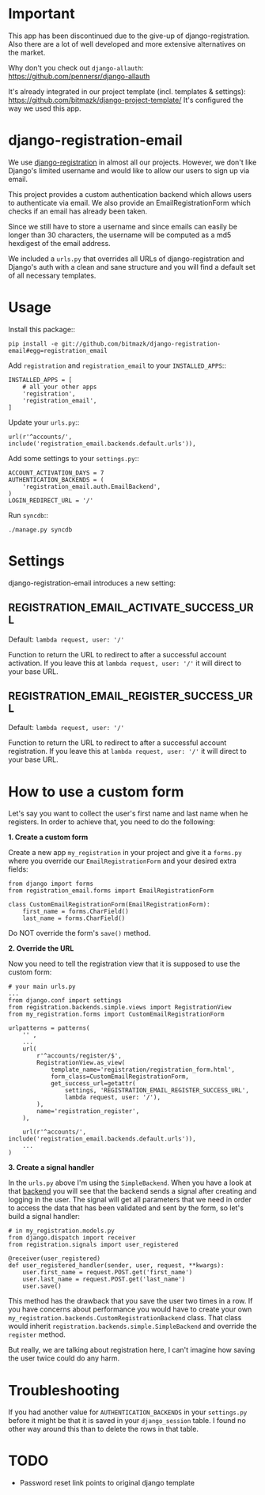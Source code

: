 Important
=========

This app has been discontinued due to the give-up of django-registration. Also there are a lot of well developed and more extensive alternatives on the market.

Why don't you check out ``django-allauth``: https://github.com/pennersr/django-allauth

It's already integrated in our project template (incl. templates & settings): https://github.com/bitmazk/django-project-template/
It's configured the way we used this app.

django-registration-email
==========================

We use
[django-registration](https://bitbucket.org/ubernostrum/django-registration/overview)
in almost all our projects. However, we don't like Django's limited username
and would like to allow our users to sign up via email.

This project provides a custom authentication backend which allows users to
authenticate via email. We also provide an EmailRegistrationForm which
checks if an email has already been taken.

Since we still have to store a username and since emails can easily be longer
than 30 characters, the username will be computed as a md5 hexdigest of the
email address.

We included a ``urls.py`` that overrides all URLs of django-registration
and Django's auth with a clean and sane structure and you will find a default
set of all necessary templates.

Usage
======

Install this package::

    pip install -e git://github.com/bitmazk/django-registration-email#egg=registration_email

Add ``registration`` and ``registration_email`` to your ``INSTALLED_APPS``::

    INSTALLED_APPS = [
        # all your other apps
        'registration',
        'registration_email',
    ]

Update your ``urls.py``::

    url(r'^accounts/', include('registration_email.backends.default.urls')),

Add some settings to your ``settings.py``::

    ACCOUNT_ACTIVATION_DAYS = 7
    AUTHENTICATION_BACKENDS = (
        'registration_email.auth.EmailBackend',
    )
    LOGIN_REDIRECT_URL = '/'

Run ``syncdb``::

    ./manage.py syncdb

Settings
========

django-registration-email introduces a new setting:

REGISTRATION_EMAIL_ACTIVATE_SUCCESS_URL
---------------------------------------

Default: ``lambda request, user: '/'``

Function to return the URL to redirect to after a successful account
activation. If you leave this at ``lambda request, user: '/'`` it will direct
to your base URL.

REGISTRATION_EMAIL_REGISTER_SUCCESS_URL
---------------------------------------

Default: ``lambda request, user: '/'``

Function to return the URL to redirect to after a successful account
registration. If you leave this at ``lambda request, user: '/'`` it will direct
to your base URL.

How to use a custom form
========================

Let's say you want to collect the user's first name and last name when he
registers. In order to achieve that, you need to do the following:

__1. Create a custom form__

Create a new app `my_registration` in your project and give it a `forms.py`
where you override our `EmailRegistrationForm` and your desired extra
fields:

    from django import forms
    from registration_email.forms import EmailRegistrationForm

    class CustomEmailRegistrationForm(EmailRegistrationForm):
        first_name = forms.CharField()
        last_name = forms.CharField()

Do NOT override the form's `save()` method.

__2. Override the URL__

Now you need to tell the registration view that it is supposed to use the
custom form:

    # your main urls.py
    ...
    from django.conf import settings
    from registration.backends.simple.views import RegistrationView
    from my_registration.forms import CustomEmailRegistrationForm

    urlpatterns = patterns(
        '' ,
        ...
        url(
            r'^accounts/register/$',
            RegistrationView.as_view(
                template_name='registration/registration_form.html',
                form_class=CustomEmailRegistrationForm,
                get_success_url=getattr(
                    settings, 'REGISTRATION_EMAIL_REGISTER_SUCCESS_URL',
                    lambda request, user: '/'),
            ),
            name='registration_register',
        ),

        url(r'^accounts/', include('registration_email.backends.default.urls')),
        ...
    )

__3. Create a signal handler__

In the `urls.py` above I'm using the `SimpleBackend`. When you have a look
at that [backend](https://github.com/nathanborror/django-registration/blob/master/registration/backends/simple/__init__.py#L30)
you will see that the backend sends a signal after creating and logging in the
user. The signal will get all parameters that we need in order to access the
data that has been validated and sent by the form, so let's build a signal
handler:

    # in my_registration.models.py
    from django.dispatch import receiver
    from registration.signals import user_registered

    @receiver(user_registered)
    def user_registered_handler(sender, user, request, **kwargs):
        user.first_name = request.POST.get('first_name')
        user.last_name = request.POST.get('last_name')
        user.save()

This method has the drawback that you save the user two times in a row. If
you have concerns about performance you would have to create your own
`my_registration.backends.CustomRegistrationBackend` class. That class would
inherit `registration.backends.simple.SimpleBackend` and override the
`register` method.

But really, we are talking about registration here, I can't imagine how saving
the user twice could do any harm.


Troubleshooting
================

If you had another value for ``AUTHENTICATION_BACKENDS`` in your
``settings.py`` before it might be that it is saved in your ``django_session``
table. I found no other way around this than to delete the rows in that table.

TODO
=====

* Password reset link points to original django template
